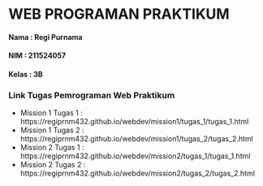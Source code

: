 <h1>WEB PROGRAMAN PRAKTIKUM </h1>
<h4>Nama : Regi Purnama</h4>
<h4>NIM : 211524057</h4>
<h4>Kelas : 3B</h4>

 <h3>Link Tugas Pemrograman Web Praktikum</h3>
    <ul>
        <li>Mission 1 Tugas 1 : https://regiprnm432.github.io/webdev/mission1/tugas_1/tugas_1.html</li>
        <li>Mission 1 Tugas 2 : https://regiprnm432.github.io/webdev/mission1/tugas_2/tugas_2.html</li>
        <li>Mission 2 Tugas 1 : https://regiprnm432.github.io/webdev/mission2/tugas_1/tugas_1.html</li>
        <li>Mission 2 Tugas 2 : https://regiprnm432.github.io/webdev/mission2/tugas_2/tugas_2.html</li>
    </ul>
